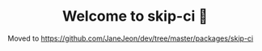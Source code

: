 <h1 align="center">Welcome to skip-ci 👋</h1>

Moved to https://github.com/JaneJeon/dev/tree/master/packages/skip-ci
